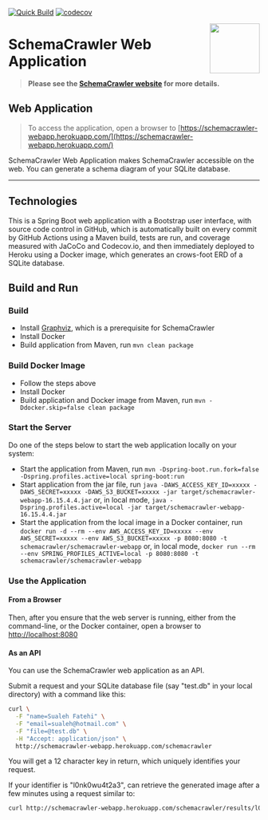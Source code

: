 [![Quick Build](https://github.com/schemacrawler/SchemaCrawler-Web-Application/workflows/Quick%20Build/badge.svg)](https://github.com/schemacrawler/SchemaCrawler-Web-Application/actions?query=workflow%3A%22Quick+Build%22)
[![codecov](https://codecov.io/gh/schemacrawler/SchemaCrawler-Web-Application/branch/master/graph/badge.svg?token=9cG2hav7Av)](https://codecov.io/gh/schemacrawler/SchemaCrawler-Web-Application)

<img src="https://raw.githubusercontent.com/schemacrawler/SchemaCrawler/master/schemacrawler-website/src/site/resources/images/schemacrawler_logo.png" height="100px" width="100px" align="right" />

# SchemaCrawler Web Application

> **Please see the [SchemaCrawler website](https://www.schemacrawler.com/) for more details.**


## Web Application

> To access the application, open a browser to
[https://schemacrawler-webapp.herokuapp.com/](https://schemacrawler-webapp.herokuapp.com/)

SchemaCrawler Web Application makes SchemaCrawler accessible on the web. You can generate a schema diagram of your SQLite database.

-----

## Technologies

This is a Spring Boot web application with a Bootstrap user interface, with source code control in GitHub, which is automatically built on every commit by GitHub Actions using a Maven build, tests are run, and coverage measured with JaCoCo and Codecov.io, and then immediately deployed to Heroku using a Docker image, which generates an crows-foot ERD of a SQLite database.


## Build and Run

### Build

- Install [Graphviz](http://www.graphviz.org), which is a prerequisite for SchemaCrawler
- Install Docker
- Build application from Maven, run `mvn clean package`


### Build Docker Image

- Follow the steps above
- Install Docker
- Build application and Docker image from Maven, run `mvn -Ddocker.skip=false clean package`


### Start the Server

Do one of the steps below to start the web application locally on your system:
- Start the application from Maven, run `mvn -Dspring-boot.run.fork=false -Dspring.profiles.active=local spring-boot:run`
- Start application from the jar file, run 
  `java -DAWS_ACCESS_KEY_ID=xxxxx -DAWS_SECRET=xxxxx -DAWS_S3_BUCKET=xxxxx -jar target/schemacrawler-webapp-16.15.4.4.jar`
  or, in local mode,
  `java -Dspring.profiles.active=local -jar target/schemacrawler-webapp-16.15.4.4.jar`
- Start the application from the local image in a Docker container, run  `docker run -d --rm --env AWS_ACCESS_KEY_ID=xxxxx --env AWS_SECRET=xxxxx --env AWS_S3_BUCKET=xxxxx -p 8080:8080 -t schemacrawler/schemacrawler-webapp`
  or, in local mode,
  `docker run --rm --env SPRING_PROFILES_ACTIVE=local -p 8080:8080 -t schemacrawler/schemacrawler-webapp`


### Use the Application

#### From a Browser

Then, after you ensure that the web server is running, either from the command-line,
or the Docker container, open a browser to
[http://localhost:8080](http://localhost:8080)

#### As an API

You can use the SchemaCrawler web application as an API. 

Submit a request and your SQLite database file (say "test.db" in your local directory) with a command like this:
```sh
curl \
  -F "name=Sualeh Fatehi" \
  -F "email=sualeh@hotmail.com" \
  -F "file=@test.db" \
  -H "Accept: application/json" \
  http://schemacrawler-webapp.herokuapp.com/schemacrawler
```
You will get a 12 character key in return, which uniquely identifies your request.

If your identifier is "l0nk0wu4t2a3", can retrieve the generated image after a few minutes using a request similar to:
```sh
curl http://schemacrawler-webapp.herokuapp.com/schemacrawler/results/l0nk0wu4t2a3/diagram > diagram.png
```
